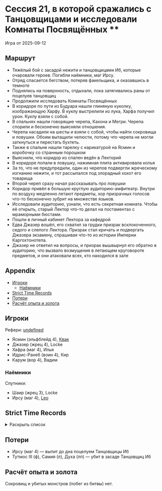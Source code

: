 # Сессия 21, в которой сражались с Танцовщицами и исследовали Комнаты Посвящённых **

<!--
<a title="" href="">
  <img src="" style="width:800px" />
</a>
-->

Игра от 2025-09-12

## Маршрут

- Тяжёлый бой с засадой нежити и танцовщицами Иб, которые очаровали героев. Погибли наёмники, маг Ирсу.
- Отряд спасается бегством, потеряв факельщика, и оказавшись в темноте
- Поднялись на поверхность, отдыхали, пока затягивались раны от поцелуев танцовщиц
- Продолжили исследовать Комнаты Посвящённых
- В коридоре по пути из Будуара нашли глиняную куколку, изображающую Харфу. В куклу выстрелили из лука, Харфа получил
  урон. Куклу взяли с собой.
- В спальнях нашли говорящие черепа, Кахона и Мегри. Черепа спорили и бесконечно выясняли отношения.
- Черепа насадили на шесты и взяли с собой, чтобы найти сокровища и ловушки. Обоим вытащили челюсти, потому что черепа
  не могли заткнуться и перестать бухтеть.
- Также в спальне нашли тарелку с карикатурой на Ясмин и коробочку со странным порошком
- Выяснили, что коридор из спален ведён в Лекторий
- В коридоре попали в ловушку, нажимная плита активировала колья
- За то, что не предупредили, один из черепов подвергли жреческому изгнанию нежити, и тот рассыпался под злорадный хохот
  его товарища
- Второй череп сразу начал рассказывать про ловушки
- Коридор привёл в большую круглую аудиторию-амфитеатр. Внутри по воздуху медленно летают предметы, хор призрачных
  голосов что-то бесконечно зубрит на множестве языков.
- Исследовали аудиторию, узнали, что есть секретная комната. Чтобы её открыть, старый Лектор что-то делал на постаментах
  с мраморными бюстами.
- Пошли в личный кабинет Лектора за кафедрой
- Едва Джазер вошёл, его схватил за грудки призрак всклокоченного, седого и слепого Лектора. Призрак стал кричать и
  подвергать Джазера экзамену, спрашивая что-то из истории Империи Каргохтонотепа.
- Джазер не ответил на вопросы, и призрак вышвырнул его обратно в аудиторию, что вызвало возмущения в летающем
  круговороте предметов, и они атаковали всех, кто находился в зале

## Appendix

<!-- toc -->

- [Игроки](#%D0%B8%D0%B3%D1%80%D0%BE%D0%BA%D0%B8)
  - [Наёмники](#%D0%BD%D0%B0%D1%91%D0%BC%D0%BD%D0%B8%D0%BA%D0%B8)
- [Strict Time Records](#strict-time-records)
- [Потери](#%D0%BF%D0%BE%D1%82%D0%B5%D1%80%D0%B8)
- [Расчёт опыта и золота](#%D1%80%D0%B0%D1%81%D1%87%D1%91%D1%82-%D0%BE%D0%BF%D1%8B%D1%82%D0%B0-%D0%B8-%D0%B7%D0%BE%D0%BB%D0%BE%D1%82%D0%B0)

<!-- tocstop -->

## Игроки

Рефери: [undefined](https://t.me/oktottrpg)

- Ясмин (эльфблейд 4), [Квак](https://t.me/troglog)
- Джазер (жрец 4), Locke
- Хафра (маг 4), Илья
- Идрис-Ранеб (воин 4), Кир
- Карум (вор 4), Вадим

### Наёмники

Спутники:

- Шаир (жрец 3), Locke
- Ирсу (маг 4), [Leo](https://t.me/fiftyforfifty)

## Strict Time Records

<details><summary>Раскрыть список</summary>

По дням

- 1 день: 1ч + 2ч20м (игра 1) 10 января
- 2 день: отдых в лагере, ночёвка (игра 2) 17 января
- 3 день: 1ч + 3ч20м, остались внутри (конец игры 2). 4ч30м внутри (игра 3). 2ч30м (игра 4).
- 4-7 день: отдых, наём
- 8 день: раскопки шахты снаружи (конец игры 4) (игра 5)
- 9 день: 3ч10м внутри (конец игры 5) (игра 6), вышли наружу и ночевали в лагере
- 10 день: 4ч внутри (конец игры 6), 7ч + 40м в гротах (игра 7), 1ч10 м (игра 8) (Ширин, икра)
- 11-13 день: отдых в лагере, отправка каравана с сокровищами в поселение
- 14 день: 4ч10м (конец игры 8), 3ч40м (игра 9)
- 15 день: отдых, исследования (конец игры 9)
- 16 день (игра 10)
- 17 день: караван доезжает до поселения (игра 11), лечение в лагере
- 18 день: лечение в лагере
- 19 день: спуск в гробницу (7ч20м) (конец игры 11) (игра 12)
- 20 день: икра в Ширин созревает, караван выезжает обратно, спуск в гробницу и обратно (2ч40м) (конец игры 12)
- 21-25 дни: дорога, караван в лагере
- 26 день: гробница (5ч10м) (конец игры 13)
- 27 день: лагерь, изучение, охота (игра 14)
- 28 день: гробница (6ч50м)
- 29 день: лагерь, ждут караван (игра 15)
- 30 гробница
- 31 гробница (окончание игры 15, игра 16) оплата за лагерь, 2ч40м
- 32 день: 2ч50м (конец игры 16), вышли на поверхность (игра 17)
- 33 день: 2ч20м внутри
- 34 день: 1ч внутри, смерть андела Иерамель (игра 18)
- 35-39 дни: караван в город
- 40-41 дни: продажа сокровищ, встреча с колдуном Кехебом
- 42-46 дни: караван к лагерю
- 47 день: 1ч внутри (конец игры 18), 30м внутри (игра 19)
- 48 день: 4ч внутри
- 49 день: 1ч внутри
- 50 день: отдых в лагере, переписывание заклинаний
- 51 день: 3ч 20м внутри (игра 20), (игра 21)
- 52-55: отдых
- 56 день: 2ч 30м внутри (конец игры 21)
- ...
- 60 день, прибывает караван, наёмники
- ...
- 62 день: кончается оплата наёмников

</details>

## Потери

- Ирсу (маг 4) — выпит до дна поцелуем Танцовщицы Иб
- Тутмос III (ф), Самия (л), Духа (лп) — убит в засаде Танцовщиц Иб

## Расчёт опыта и золота

Сокровищ и убитых монстров (побег из битвы) нет.
